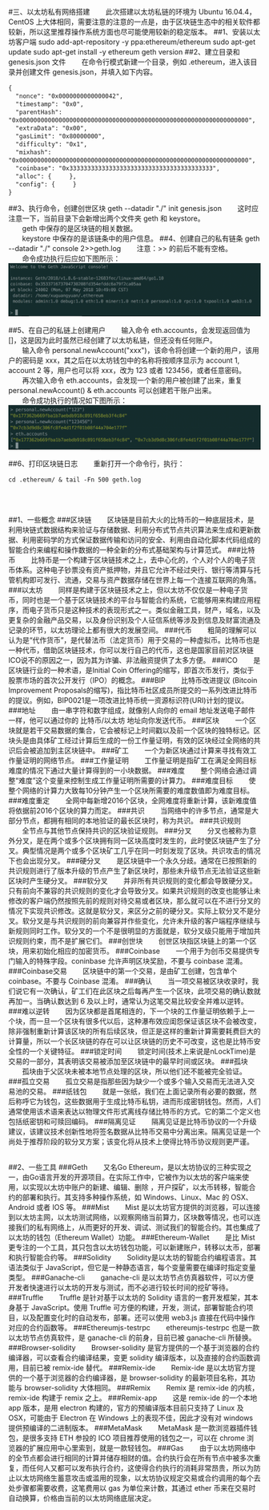 #三、以太坊私有网络搭建
&nbsp;&nbsp;&nbsp;&nbsp;&nbsp;&nbsp;&nbsp;此次搭建以太坊私链的环境为 Ubuntu 16.04.4，CentOS 上大体相同，需要注意的注意的一点是，由于区块链生态中的相关软件都较新，所以这里推荐操作系统方面也尽可能使用较新的稳定版本。
##1、安装以太坊客户端
	sudo add-apt-repository -y ppa:ethereum/ethereum
	sudo apt-get update
	sudo apt-get install -y ethereum
	geth version
##2、建立目录和 genesis.json 文件
&nbsp;&nbsp;&nbsp;&nbsp;&nbsp;&nbsp;&nbsp;在命令行模式新建一个目录，例如 .ethereum，进入该目录并创建文件 genesis.json，并填入如下内容。
	
	{
	  "nonce": "0x0000000000000042",
	  "timestamp": "0x0",
	  "parentHash": "0x0000000000000000000000000000000000000000000000000000000000000000",
	  "extraData": "0x00",
	  "gasLimit": "0x80000000",
	  "difficulty": "0x1",
	  "mixhash": "0x0000000000000000000000000000000000000000000000000000000000000000",
	  "coinbase": "0x3333333333333333333333333333333333333333",
	  "alloc": {     },
	  "config": {     }
	}

##3、执行命令，创建创世区块
	geth --datadir "./" init genesis.json
&nbsp;&nbsp;&nbsp;&nbsp;&nbsp;&nbsp;&nbsp;这时应注意一下，当前目录下会新增出两个文件夹 geth 和 keystore。
<br/>&nbsp;&nbsp;&nbsp;&nbsp;&nbsp;&nbsp;&nbsp;geth 中保存的是区块链的相关数据。
<br/>&nbsp;&nbsp;&nbsp;&nbsp;&nbsp;&nbsp;&nbsp;keystore 中保存的是该链条中的用户信息。
##4、创建自己的私有链条
	geth --datadir "./" console 2>>geth.log
&nbsp;&nbsp;&nbsp;&nbsp;&nbsp;&nbsp;&nbsp;注意：>> 的前后不能有空格。<br/>
&nbsp;&nbsp;&nbsp;&nbsp;&nbsp;&nbsp;&nbsp;命令成功执行后应如下图所示：
![创建私有链条](https://github.com/xuguangyuansh/macdown-docs/blob/master/img/xlab/create-private-chain.png?raw=true)

##5、在自己的私链上创建用户
&nbsp;&nbsp;&nbsp;&nbsp;&nbsp;&nbsp;&nbsp;输入命令 eth.accounts，会发现返回值为 []，这是因为此时虽然已经创建了以太坊私链，但还没有任何账户。
<br/>&nbsp;&nbsp;&nbsp;&nbsp;&nbsp;&nbsp;&nbsp;输入命令 personal.newAccount("xxx")，该命令将创建一个新的用户，该用户的密码是 xxx，其之后在以太坊钱包中的名称将按顺序显示为 account 1, account 2 等，用户也可以将 xxx，改为 123 或者 123456，或者任意密码。
<br/>&nbsp;&nbsp;&nbsp;&nbsp;&nbsp;&nbsp;&nbsp;再次输入命令 eth.accounts，会发现一个新的用户被创建了出来，重复 personal.newAccount() & eth.accounts 可以创建若干账户出来。
<br/>&nbsp;&nbsp;&nbsp;&nbsp;&nbsp;&nbsp;&nbsp;命令成功执行的情况如下图所示：
![在私链上创建用户](https://github.com/xuguangyuansh/macdown-docs/blob/master/img/xlab/create-user-on-private-net.png?raw=true)

##6、打印区块链日志
&nbsp;&nbsp;&nbsp;&nbsp;&nbsp;&nbsp;&nbsp;重新打开一个命令行，执行：

```
cd .ethereum/ & tail -Fn 500 geth.log
```
<br/>&nbsp;&nbsp;&nbsp;&nbsp;&nbsp;&nbsp;&nbsp;








##1、一些概念
###区块链
&nbsp;&nbsp;&nbsp;&nbsp;&nbsp;&nbsp;&nbsp;区块链是目前大火的比特币的一种底层技术，是利用块链式数据结构来验证与存储数据、利用分布式节点共识算法来生成和更新数据、利用密码学的方式保证数据传输和访问的安全、利用由自动化脚本代码组成的智能合约来编程和操作数据的一种全新的分布式基础架构与计算范式。
###比特币
&nbsp;&nbsp;&nbsp;&nbsp;&nbsp;&nbsp;&nbsp;比特币是一个构建于区块链技术之上，去中心化的，个人对个人的电子货币体系。这种电子钞票没有资产抵押物，并且它允许不经过央行、银行等清算与托管机构即可发行、流通，交易与资产数据存储在世界上每一个连接互联网的角落。
###以太坊
&nbsp;&nbsp;&nbsp;&nbsp;&nbsp;&nbsp;&nbsp;同样是构建于区块链技术之上，但以太坊不仅仅是一种电子货币，同时也是一个基于区块链技术的平台与智能合约系统，它能够用来构建应用程序，而电子货币只是这种技术的表现形式之一。类似金融工具，财产，域名，以及更复杂的金融产品交易，以及身份识别及个人征信系统等涉及到信息及财富流通及记录的环节，以太坊理论上都有很大的发展空间。
###代币
&nbsp;&nbsp;&nbsp;&nbsp;&nbsp;&nbsp;&nbsp;粗简的理解可以认为是“代作货币”，是代替法币（法定货币）用于交易的一种虚拟币。比特币也是一种代币，借助区块链技术，你可以发行自己的代币，这也是国家目前对区块链ICO说不的原因之一，因为其为诈骗、非法融资提供了太多方便。
###ICO
&nbsp;&nbsp;&nbsp;&nbsp;&nbsp;&nbsp;&nbsp;是区块链行业的一种术语，是Initial Coin Offering的缩写，即首次币发行，类似于股票市场的首次公开发行（IPO）的概念。
###BIP
&nbsp;&nbsp;&nbsp;&nbsp;&nbsp;&nbsp;&nbsp;比特币改进提议 (Bitcoin Improvement Proposals的缩写)，指比特币社区成员所提交的一系列改进比特币的提议。例如，BIP0021是一项改进比特币统一资源标识符(URI)计划的提议。
###地址
&nbsp;&nbsp;&nbsp;&nbsp;&nbsp;&nbsp;&nbsp;由一串字符和数字组成，就像别人向你的 email 地址发送电子邮件一样，他可以通过你的 比特币/以太坊 地址向你发送代币。
###区块
&nbsp;&nbsp;&nbsp;&nbsp;&nbsp;&nbsp;&nbsp;一个区块就是若干交易数据的集合，它会被标记上时间戳以及前一个区块的独特标记。区块头是由具体矿工经过计算后生成的一份工作量证明，有效的区块经过全网络的共识后会被追加到主区块链中。
###矿工
&nbsp;&nbsp;&nbsp;&nbsp;&nbsp;&nbsp;&nbsp;一个为新区块通过计算来寻找有效工作量证明的网络节点。
###工作量证明
&nbsp;&nbsp;&nbsp;&nbsp;&nbsp;&nbsp;&nbsp;工作量证明是指矿工在满足全网目标难度的情况下通过大量计算得到的一小块数据。
###难度
&nbsp;&nbsp;&nbsp;&nbsp;&nbsp;&nbsp;&nbsp;整个网络会通过调整“难度”这个变量来控制生成工作量证明所需要的计算力。
###难度目标
&nbsp;&nbsp;&nbsp;&nbsp;&nbsp;&nbsp;&nbsp;使整个网络的计算力大致每10分钟产生一个区块所需要的难度数值即为难度目标。
###难度重定
&nbsp;&nbsp;&nbsp;&nbsp;&nbsp;&nbsp;&nbsp;全网中每新增2016个区块，全网难度将重新计算，该新难度值将依据前2016个区块的算力而定。
###共识
&nbsp;&nbsp;&nbsp;&nbsp;&nbsp;&nbsp;&nbsp;当网络中的许多节点，通常是大部分节点，都拥有相同的本地验证的最长区块时，称为共识。
###共识规则
&nbsp;&nbsp;&nbsp;&nbsp;&nbsp;&nbsp;&nbsp;全节点与其他节点保持共识的区块验证规则。
###分叉
&nbsp;&nbsp;&nbsp;&nbsp;&nbsp;&nbsp;&nbsp;分叉也被称为意外分叉，是在两个或多个区块拥有同一区块高度时发生的，此时使区块链产生了分叉。典型情况是两个或多个区块矿工几乎在同一时刻发现了区块。共识攻击的情况下也会出现分叉。
###硬分叉
&nbsp;&nbsp;&nbsp;&nbsp;&nbsp;&nbsp;&nbsp;是区块链中一个永久分歧。通常在已按照新的共识规则进行了版本升级的节点产生了新区块时，那些未升级节点无法验证这些新区块时产生硬分叉。
###软分叉
&nbsp;&nbsp;&nbsp;&nbsp;&nbsp;&nbsp;&nbsp;并非所有共识规则的变化都会导致硬分叉。只有前向不兼容的共识规则的变化才会导致分叉。如果共识规则的改变也能够让未修改的客户端仍然按照先前的规则对待交易或者区块，那么就可以在不进行分叉的情况下实现共识修改。这就是软分叉，来区分之前的硬分叉。实际上软分叉不是分叉。软分叉是与共识规则的前向兼容并作些变化，允许未升级的客户端程序继续与新规则同时工作。软分叉的一个不是很明显的方面就是，软分叉级只能用于增加共识规则约束，而不是扩展它们。
###创世块
&nbsp;&nbsp;&nbsp;&nbsp;&nbsp;&nbsp;&nbsp;创世区块指区块链上的第一个区块，用来初始化相应的加密货币。
###Coinbase
&nbsp;&nbsp;&nbsp;&nbsp;&nbsp;&nbsp;&nbsp;一个用于为创币交易提供专门输入的特殊字段。coninbase 允许声明区块奖励，不要与 coinbase 混淆。
###Coinbase交易
&nbsp;&nbsp;&nbsp;&nbsp;&nbsp;&nbsp;&nbsp;区块链中的第一个交易，是由矿工创建，包含单个 coinbase。不要与 Coinbase 混淆。
###确认
&nbsp;&nbsp;&nbsp;&nbsp;&nbsp;&nbsp;&nbsp;当一项交易被区块收录时，我们说它有一次确认，矿工们在此区块之后每再产生一个区块，此项交易的确认数就再加一。当确认数达到 6 及以上时，通常认为这笔交易比较安全并难以逆转。
###难以逆转
&nbsp;&nbsp;&nbsp;&nbsp;&nbsp;&nbsp;&nbsp;因为区块都是首尾相连的，下一个块的工作量证明依赖于上一个块，而一旦一个区块有很多代以后，这种瀑布效应闺怨保证该区块不会被改变，除非强制重新计算该区块的所有后续区块，但正是这样的重新计算需要耗费巨大的计算量，所以一个长区块链的存在可以让区块链的历史不可改变，这也是比特币安全性的一个关键特征。
###锁定时间
&nbsp;&nbsp;&nbsp;&nbsp;&nbsp;&nbsp;&nbsp;锁定时间(技术上来说是nLockTime)是交易的一部分，其表明该交易被添加至区块链中的最早时间或区块。
###孤块
&nbsp;&nbsp;&nbsp;&nbsp;&nbsp;&nbsp;&nbsp;孤块由于父区块未被本地节点处理的区块，所以他们还不能被完全验证。
###孤立交易
&nbsp;&nbsp;&nbsp;&nbsp;&nbsp;&nbsp;&nbsp;孤立交易是指那些因为缺少一个或多个输入交易而无法进入交易池的交易。
###纸钱包
&nbsp;&nbsp;&nbsp;&nbsp;&nbsp;&nbsp;&nbsp;就是一张纸，我们在上面记录所有必要的数据，然后称呼它为钱包，这些数据用于生成比特币私钥，进而形成密钥钱包。然而，人们通常使用该术语来表达以物理文件形式离线存储比特币的方式。它的第二个定义也包括纸密钥和可赎回编码。
###隔离见证
&nbsp;&nbsp;&nbsp;&nbsp;&nbsp;&nbsp;&nbsp;隔离见证是比特币协议的一个升级建议，该建议技术创新性地将签名数据从比特币交易中分离出来。隔离见证是一个尚处于推荐阶段的软分叉方案；该变化将从技术上使得比特币协议规则更严谨。
<br/><br/>

##2、一些工具
###Geth
&nbsp;&nbsp;&nbsp;&nbsp;&nbsp;&nbsp;&nbsp;又名Go Ethereum，是以太坊协议的三种实现之一，由Go语言开发的开源项目。在实际工作中，它被作为以太坊的客户端来使用，以实现以太坊中账户的新建、编辑、删除 ，开户探矿，以太币转移，智能合约的部署和执行。其支持多种操作系统，如 Windows、Linux、Mac 的 OSX、Android 或者 IOS 等。
###Mist
&nbsp;&nbsp;&nbsp;&nbsp;&nbsp;&nbsp;&nbsp;Mist 是以太坊官方提供的浏览器，可以连接到以太坊主网，以太坊测试网络，以观察网络当前算力，区块数等情况，也可以连接我们的私有网络上，从而更好的开发、调试、测试我们的智能合约。其也集成了以太坊的钱包（Ethereum Wallet）功能。
###Ethereum-Wallet
&nbsp;&nbsp;&nbsp;&nbsp;&nbsp;&nbsp;&nbsp;是比 Mist 更专注的一个工具，其只包含以太坊钱包功能，可以新建账户，转移以太币，部署和执行智能合约等。
###Solidity
&nbsp;&nbsp;&nbsp;&nbsp;&nbsp;&nbsp;&nbsp;Solidity是以太坊的智能合约编程语言。其语法类似于 JavaScript，但它是一种静态语言，每个变量需要在编译时指定变量类型。
###Ganache-cli
&nbsp;&nbsp;&nbsp;&nbsp;&nbsp;&nbsp;&nbsp;ganache-cli 是以太坊节点仿真器软件，可以方便开发者快速进行以太坊的开发与测试，而不必进行较长时间的挖矿等待。
###Truffle
&nbsp;&nbsp;&nbsp;&nbsp;&nbsp;&nbsp;&nbsp;Truffle 是针对基于以太坊的 Solidity 语言的一套开发框架，其本身基于 JavaScript。使用 Truffle 可方便的构建，开发，测试，部署智能合约项目，以及配置变化时的自动发布，部署。还可以使用 web3.js 直接在代码中操作对应的合约函数等。
###Ethereumjs-testrpc
&nbsp;&nbsp;&nbsp;&nbsp;&nbsp;&nbsp;&nbsp;ethereumjs-testrpc 也是一款以太坊节点仿真软件，是 ganache-cli 的前身，目前已被 ganache-cli 所替换。
###Browser-solidity
&nbsp;&nbsp;&nbsp;&nbsp;&nbsp;&nbsp;&nbsp;Browser-solidity 是官方提供的一个基于浏览器的合约编译器，可以查看合约编译结果，变更 solidity 编译版本，以及直接的合约函数调用，目前已被 remix-ide 替代。
###Remix-ide
&nbsp;&nbsp;&nbsp;&nbsp;&nbsp;&nbsp;&nbsp;Remix-ide 是以太坊官方提供的一个基于浏览器的合约编译器，是 browser-solidity 的最新项目名称，其功能与 browser-solidity 大体相同。
###Remix
&nbsp;&nbsp;&nbsp;&nbsp;&nbsp;&nbsp;&nbsp;Remix 是 remix-ide 的内核，remix-ide 构建于 remix 之上。
###Remix-app
&nbsp;&nbsp;&nbsp;&nbsp;&nbsp;&nbsp;&nbsp;这是 remix-ide 的一个本地 app 版本，是用 electron 构建的，官方的预编译版本目前只支持了 Linux 及 OSX，可能由于 Electron 在 Windows 上的表现不佳，因此才没有对 windows 提供预编译的二进制版本。
###MetaMask
&nbsp;&nbsp;&nbsp;&nbsp;&nbsp;&nbsp;&nbsp;MetaMask 是一款浏览器插件钱包，是很多支持 ETH 参投的 ICO 项目推荐使用的钱包之一，可以在 chrome 浏览器的扩展应用中心里索到，就是一款轻钱包。
###Gas
&nbsp;&nbsp;&nbsp;&nbsp;&nbsp;&nbsp;&nbsp;由于以太坊网络中的全节点都会进行相同的计算并储存相财的值。合约执行会在所有节点中被多次重复，而任何人又都可以发布执行合约，这使得合约执行的消耗非常昂贵，所以为防止以太坊网络生蓄意攻击或滥用的现象，以太坊协议规定交易或合约调用的每个去处步骤都需要收费，这笔费用以 gas 为单位来计数，其通过 ether 币来在交易时自动换算，价格由当前的以太坊网络底层决定。









